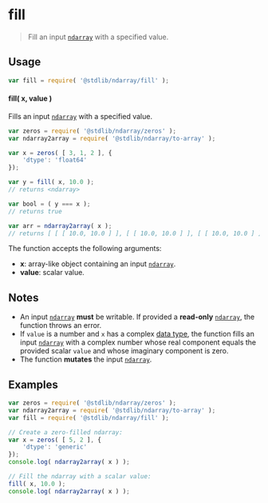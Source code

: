 <!--

@license Apache-2.0

Copyright (c) 2025 The Stdlib Authors.

Licensed under the Apache License, Version 2.0 (the "License");
you may not use this file except in compliance with the License.
You may obtain a copy of the License at

   http://www.apache.org/licenses/LICENSE-2.0

Unless required by applicable law or agreed to in writing, software
distributed under the License is distributed on an "AS IS" BASIS,
WITHOUT WARRANTIES OR CONDITIONS OF ANY KIND, either express or implied.
See the License for the specific language governing permissions and
limitations under the License.

-->

# fill

> Fill an input [`ndarray`][@stdlib/ndarray/ctor] with a specified value.

<section class="intro">

</section>

<!-- /.intro -->

<section class="usage">

## Usage

```javascript
var fill = require( '@stdlib/ndarray/fill' );
```

#### fill( x, value )

Fills an input [`ndarray`][@stdlib/ndarray/ctor] with a specified value.

```javascript
var zeros = require( '@stdlib/ndarray/zeros' );
var ndarray2array = require( '@stdlib/ndarray/to-array' );

var x = zeros( [ 3, 1, 2 ], {
    'dtype': 'float64'
});

var y = fill( x, 10.0 );
// returns <ndarray>

var bool = ( y === x );
// returns true

var arr = ndarray2array( x );
// returns [ [ [ 10.0, 10.0 ] ], [ [ 10.0, 10.0 ] ], [ [ 10.0, 10.0 ] ] ]
```

The function accepts the following arguments:

-   **x**: array-like object containing an input [`ndarray`][@stdlib/ndarray/ctor].
-   **value**: scalar value.

</section>

<!-- /.usage -->

<section class="notes">

## Notes

-   An input [`ndarray`][@stdlib/ndarray/ctor] **must** be writable. If provided a **read-only** [`ndarray`][@stdlib/ndarray/ctor], the function throws an error.
-   If `value` is a number and `x` has a complex [data type][@stdlib/ndarray/dtypes], the function fills an input [`ndarray`][@stdlib/ndarray/ctor] with a complex number whose real component equals the provided scalar `value` and whose imaginary component is zero.
-   The function **mutates** the input [`ndarray`][@stdlib/ndarray/ctor].

</section>

<!-- /.notes -->

<section class="examples">

## Examples

<!-- eslint no-undef: "error" -->

```javascript
var zeros = require( '@stdlib/ndarray/zeros' );
var ndarray2array = require( '@stdlib/ndarray/to-array' );
var fill = require( '@stdlib/ndarray/fill' );

// Create a zero-filled ndarray:
var x = zeros( [ 5, 2 ], {
    'dtype': 'generic'
});
console.log( ndarray2array( x ) );

// Fill the ndarray with a scalar value:
fill( x, 10.0 );
console.log( ndarray2array( x ) );
```

</section>

<!-- /.examples -->

<!-- Section for related `stdlib` packages. Do not manually edit this section, as it is automatically populated. -->

<section class="related">

</section>

<!-- /.related -->

<section class="links">

[@stdlib/ndarray/ctor]: https://github.com/stdlib-js/ndarray/tree/main/ctor

[@stdlib/ndarray/dtypes]: https://github.com/stdlib-js/ndarray/tree/main/dtypes

<!-- <related-links> -->

<!-- </related-links> -->

</section>

<!-- /.links -->
